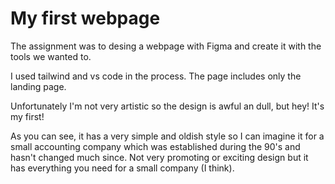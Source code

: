 # My first webpage 

The assignment was to desing a webpage with Figma and create it with the tools we wanted to. 

I used tailwind and vs code in the process. The page includes only the landing page. 

Unfortunately I'm not very artistic so the design is awful an dull, but hey! It's my first!

As you can see, it has a very simple and oldish style so I can imagine it for a small accounting company which was established during the 90's and hasn't changed much since. Not very promoting or exciting design but it has everything you need for a small company (I think).